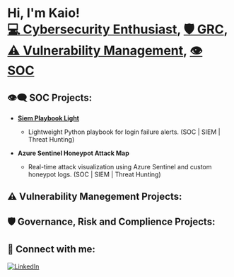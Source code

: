 <h1>Hi, I'm Kaio! <br/><a  href="https://github.com/Dayvison07">💻 Cybersecurity Enthusiast</a>, <a href="https://github.com/Dayvison07">🛡️ GRC</a>, <a  href="https://github.com/Dayvison07">⚠️ Vulnerability Management</a>, <a  href="https://github.com/Dayvison07">👁️ SOC </a></h1>

<h2>👁️‍🗨️ SOC Projects:</h2>

- **[Siem Playbook Light](https://github.com/Dayvison07/siem-playbook-light)**
  - Lightweight Python playbook for login failure alerts. (SOC | SIEM | Threat Hunting)

- **Azure Sentinel Honeypot Attack Map**
  - Real-time attack visualization using Azure Sentinel and custom honeypot logs. (SOC | SIEM | Threat Hunting)
  
<h2>⚠️ Vulnerability Manegement Projects:</h2>

<h2>🛡️ Governance, Risk and Complience Projects:</h2>


<h2> 🤳 Connect with me:</h2>


[![LinkedIn](https://img.shields.io/badge/LinkedIn-Profile-blue?style=flat&logo=linkedin)](https://www.linkedin.com/in/kaiodayvison/)

[linkedin]: https://www.linkedin.com/in/kaiodayvison/

